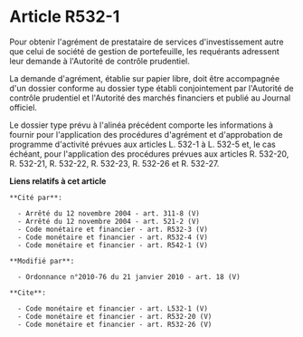 # Article R532-1

Pour obtenir l'agrément de prestataire de services d'investissement autre que celui de société de gestion de portefeuille,
les requérants adressent leur demande à l'Autorité de contrôle prudentiel. 

La demande d'agrément, établie sur papier libre, doit être accompagnée d'un dossier conforme au dossier type établi
conjointement par l'Autorité de contrôle prudentiel et l'Autorité des marchés financiers et publié au Journal officiel. 

Le dossier type prévu à l'alinéa précédent comporte les informations à fournir pour l'application des procédures d'agrément
et d'approbation de programme d'activité prévues aux articles L. 532-1 à L. 532-5 et, le cas échéant, pour l'application des
procédures prévues aux articles R. 532-20, R. 532-21, R. 532-22, R. 532-23, R. 532-26 et R. 532-27.

**Liens relatifs à cet article**

	**Cité par**:

	  - Arrêté du 12 novembre 2004 - art. 311-8 (V)
	  - Arrêté du 12 novembre 2004 - art. 521-2 (V)
	  - Code monétaire et financier - art. R532-3 (V)
	  - Code monétaire et financier - art. R532-4 (V)
	  - Code monétaire et financier - art. R542-1 (V)

	**Modifié par**:

	  - Ordonnance n°2010-76 du 21 janvier 2010 - art. 18 (V)

	**Cite**:

	  - Code monétaire et financier - art. L532-1 (V)
	  - Code monétaire et financier - art. R532-20 (V)
	  - Code monétaire et financier - art. R532-26 (V)
